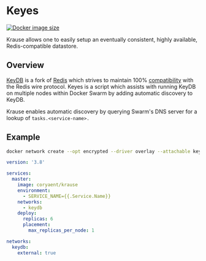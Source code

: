# Keyes

[![Docker image size](https://img.shields.io/docker/image-size/coryaent/krause?style=flat-square)](https://hub.docker.com/r/coryaent/krause)

Krause allows one to easily setup an eventually consistent, highly available, Redis-compatible datastore.

## Overview
[KeyDB](https://keydb.dev/) is a fork of [Redis](https://redis.io/) which strives to maintain 100% [compatibility](https://docs.keydb.dev/docs/compatibility/) with the Redis wire protocol. Keyes is a script which assists with running KeyDB on multiple nodes within Docker Swarm by adding automatic discovery to KeyDB.

Krause enables automatic discovery by querying Swarm's DNS server for a lookup of ```tasks.<service-name>.``` 

## Example
```bash
docker network create --opt encrypted --driver overlay --attachable keydb
```
```yaml
version: '3.8'

services:
  master: 
    image: coryaent/krause
    environment:
      - SERVICE_NAME={{.Service.Name}}  
    networks:
      - keydb
    deploy:
      replicas: 6
      placement:
        max_replicas_per_node: 1

networks:
  keydb:
    external: true
```
